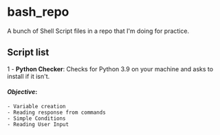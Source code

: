# bash_repo
A bunch of Shell Script files in a repo that I'm doing for practice.

## Script list

1 - **Python Checker**: Checks for Python 3.9 on your machine and asks to install if it isn't.
#### *Objective*: 
    - Variable creation
    - Reading response from commands
    - Simple Conditions
    - Reading User Input